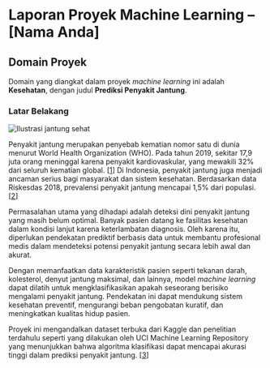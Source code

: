 # Laporan Proyek Machine Learning – \[Nama Anda]

## Domain Proyek

Domain yang diangkat dalam proyek *machine learning* ini adalah **Kesehatan**, dengan judul **Prediksi Penyakit Jantung**.

### Latar Belakang

![Ilustrasi jantung sehat](https://i.ibb.co/h1fK0dM/heart-health.jpg)

Penyakit jantung merupakan penyebab kematian nomor satu di dunia menurut World Health Organization (WHO). Pada tahun 2019, sekitar 17,9 juta orang meninggal karena penyakit kardiovaskular, yang mewakili 32% dari seluruh kematian global. \[[1](https://www.who.int/news-room/fact-sheets/detail/cardiovascular-diseases-%28cvds%29)] Di Indonesia, penyakit jantung juga menjadi ancaman serius bagi masyarakat dan sistem kesehatan. Berdasarkan data Riskesdas 2018, prevalensi penyakit jantung mencapai 1,5% dari populasi. \[[2](https://pusdatin.kemkes.go.id/resources/download/pusdatin/lain-lain/InfoDatin-Jantung.pdf)]

Permasalahan utama yang dihadapi adalah deteksi dini penyakit jantung yang masih belum optimal. Banyak pasien datang ke fasilitas kesehatan dalam kondisi lanjut karena keterlambatan diagnosis. Oleh karena itu, diperlukan pendekatan prediktif berbasis data untuk membantu profesional medis dalam mendeteksi potensi penyakit jantung secara lebih awal dan akurat.

Dengan memanfaatkan data karakteristik pasien seperti tekanan darah, kolesterol, denyut jantung maksimal, dan lainnya, model *machine learning* dapat dilatih untuk mengklasifikasikan apakah seseorang berisiko mengalami penyakit jantung. Pendekatan ini dapat mendukung sistem kesehatan preventif, mengurangi beban pengobatan kuratif, dan meningkatkan kualitas hidup pasien.

Proyek ini mengandalkan dataset terbuka dari Kaggle dan penelitian terdahulu seperti yang dilakukan oleh UCI Machine Learning Repository yang menunjukkan bahwa algoritma klasifikasi dapat mencapai akurasi tinggi dalam prediksi penyakit jantung. \[[3](https://archive.ics.uci.edu/ml/datasets/heart+Disease)]

